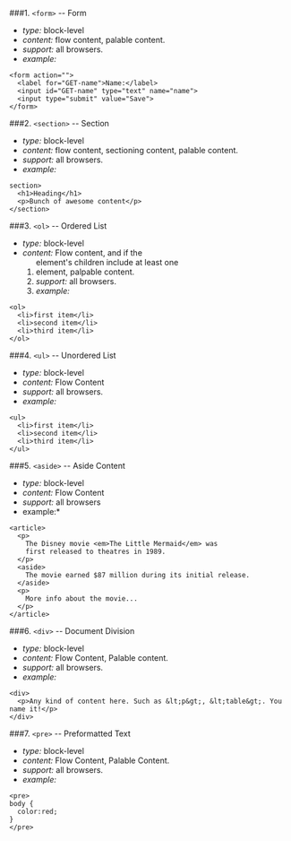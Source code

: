 ###1. `<form>` -- Form
* *type:* block-level  
* *content:*  flow content, palable content.
* *support:*  all browsers.
* *example:* 
```
<form action="">
  <label for="GET-name">Name:</label>
  <input id="GET-name" type="text" name="name">
  <input type="submit" value="Save">
</form>
````

###2. `<section>` -- Section
* *type:* block-level 
* *content:* flow content, sectioning content, palable content. 
* *support:* all browsers.
* *example:*
```
section>
  <h1>Heading</h1>
  <p>Bunch of awesome content</p>
</section>
```

###3. `<ol>` -- Ordered List
* *type:* block-level
* *content:* Flow content, and if the <ol> element's children include at least one <li> element, palpable content.
* *support:* all browsers.
* *example:*
```
<ol>
  <li>first item</li>
  <li>second item</li>
  <li>third item</li>
</ol>
```

###4. `<ul>` -- Unordered List
* *type:* block-level
* *content:* Flow Content
* *support:* all browsers.
* *example:*
```
<ul>
  <li>first item</li>
  <li>second item</li>
  <li>third item</li>
</ul>
```
###5. `<aside>` -- Aside Content
* *type:* block-level
* *content:* Flow Content
* *support:* all browsers
* example:*
```
<article>
  <p>
    The Disney movie <em>The Little Mermaid</em> was
    first released to theatres in 1989.
  </p>
  <aside>
    The movie earned $87 million during its initial release.
  </aside>
  <p>
    More info about the movie...
  </p>
</article>
```
###6. `<div>` -- Document Division 
* *type:* block-level
* *content:* Flow Content, Palable content.
* *support:* all browsers.
* *example:* 
```
<div>
  <p>Any kind of content here. Such as &lt;p&gt;, &lt;table&gt;. You name it!</p>
</div>
```
###7. `<pre>` -- Preformatted Text
* *type:*  block-level
* *content:* Flow Content, Palable Content.
* *support:* all browsers.
* *example:*
```
<pre>
body {
  color:red;
}
</pre>
```

